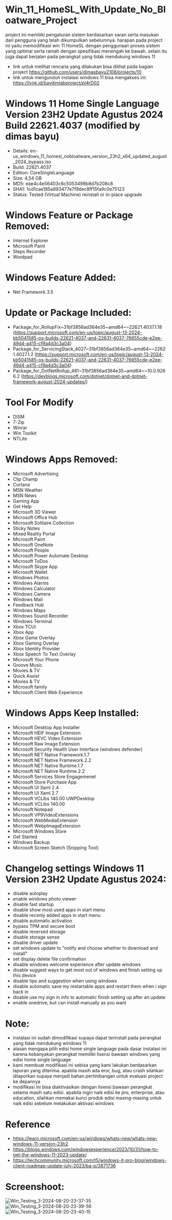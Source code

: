 # Win_11_HomeSL_With_Update_No_Bloatware_Project

project ini memiliki pengaturan sistem berdasarkan saran serta masukan dari pengguna yang telah dikumpulkan sebelumnya. harapan pada project ini yaitu memodifikasi win 11 HomeSL dengan penggunaan proses sistem yang optimal serta ramah dengan spesifikasi menengah ke bawah. selain itu juga dapat berjalan pada perangkat yang tidak mendukung windows 11

- link untuk melihat rencana yang dilakukan bisa dilihat pada bagian project https://github.com/users/dimasbayu2108/projects/10
- link untuk mengunduh instalasi windows 11 bisa mengakses ini: https://lynk.id/baydimlabproject/pl4rD02

# Windows 11 Home Single Language Version 23H2 Update Agustus 2024 Build 22621.4037 (modified by dimas bayu) 

- Details: en-us_windows_11_homesl_nobloatware_version_23h2_x64_updated_august_2024_bypass.iso
- Build: 22621.4037
- Edition: CoreSingleLanguage
- Size: 4,54 GB
- MD5: eae4c4e56403c6c5053498b8d7b208c8
- SHA1: 1cd1cae185a893477e7f9dec8ff15fa9c0e75123
- Status: Tested (Virtual Machine) reinstall or in-place upgrade

# Windows Feature or Package Removed:
- Internet Explorer
- Microsoft Paint
- Steps Recorder
- Wordpad

# Windows Feature Added:
- Net Framework 3.5

# Update or Package Included:
- Package_for_RollupFix~31bf3856ad364e35~amd64~~22621.4037.1.18 (https://support.microsoft.com/en-us/topic/august-13-2024-kb5041585-os-builds-22621-4037-and-22631-4037-76655cde-e2ee-49d4-a415-cf9a4d3c3a04)
- Package_for_ServicingStack_4027~31bf3856ad364e35~amd64~~22621.4027.1.2 (https://support.microsoft.com/en-us/topic/august-13-2024-kb5041585-os-builds-22621-4037-and-22631-4037-76655cde-e2ee-49d4-a415-cf9a4d3c3a04)
- Package_for_DotNetRollup_481~31bf3856ad364e35~amd64~~10.0.9266.2 (https://devblogs.microsoft.com/dotnet/dotnet-and-dotnet-framework-august-2024-updates/)

# Tool For Modify
- DISM
- 7-Zip
- Winrar
- Win Toolkit
- NTLite

# Windows Apps Removed:
- Microsoft Advertising
- Clip Champ
- Cortana
- MSN Weather
- MSN News
- Gaming App
- Get Help
- Microsoft 3D Viewer
- Microsoft Office Hub
- Microsoft Solitaire Collection
- Sticky Notes
- Mixed Reality Portal
- Microsoft Paint
- Microsoft OneNote
- Microsoft People
- Microsoft Power Automate Desktop
- Microsoft ToDos
- Microsoft Skype App
- Microsoft Wallet
- Windows Photos
- Windows Alarms
- Windows Calculator
- Windows Camera
- Windows Mail
- Feedback Hub
- Windows Maps
- Windows Sound Recorder
- Windows Terminal
- Xbox TCUI
- Xbox App
- Xbox Game Overlay
- Xbox Gaming Overlay
- Xbox Identity Provider
- Xbox Speech To Text Overlay
- Microsoft Your Phone
- Groove Music
- Movies & TV 
- Quick Assist
- Movies & TV
- Microsoft family
- Microsoft Client Web Experience

# Windows Apps Keep Installed:
- Microsoft Desktop App Installer
- Microsoft HEIF Image Extension
- Microsoft HEVC Video Extension
- Microsoft Raw Image Extension
- Microsoft Security Health User Interface (windows defender)
- Microsoft NET Native Framework.1.7
- Microsoft NET Native Framework.2.2
- Microsoft NET Native Runtime.1.7
- Microsoft NET Native Runtime.2.2
- Microsoft Services Store Engagemenet
- Microsoft Store Purchase App
- Microsoft UI Xaml 2.4
- Microsoft UI Xaml 2.7
- Microsoft VCLibs 140.00 UWPDesktop
- Microsoft VCLibs 140.00
- Microsoft Notepad
- Microsoft VP9VideoExtensions
- Microsoft WebMediaExtension
- Microsoft WebpImageExtension
- Microsoft Windows Store
- Get Started
- Windows Backup
- Microsoft Screen Sketch (Snipping Tool)

# Changelog settings Windows 11 Version 23H2 Update Agustus 2024:
- disable autoplay
- enable windows photo viewer
- disable fast startup
- disable show most used apps in start menu
- disable recenly added apps in start menu
- disable automatic activation
- bypass TPM and secure boot
- disable reversed storage
- disable storage sense
- disable driver update
- set windows update to "notify and choose whether to download and install"
- set display delete file confirmation
- disable windows welcome experience after update windows
- disable suggest ways to get most out of windows and finish setting up this device
- disable tips and suggestion when using windows
- disable automatic save my restartable apps and restart them when i sign back in
- disable use my sign in info to automatic finish setting up after an update
- enable onedrive, but can install manually as you want


# Note:
- instalasi ini sudah dimodifikasi supaya dapat terinstall pada perangkat yang tidak mendukung windows 11
- alasan mengapa pilih edisi home single language pada dasar instalasi ini karena kebanyakan perangkat memiliki lisensi bawaan windows yang edisi home single language
- kami membuat modifikasi ini sebisa yang kami lakukan berdasarkan laporan yang diterima. apabila masih ada eror, bug, atau crash silahkan dilaporkan supaya menjadi bahan pertimbangan untuk evaluasi project ke depannya
- modifikasi ini bisa diaktivasikan dengan lisensi bawaan perangkat selama masih satu edisi. apabila ingin naik edisi ke pro, enterprise, atau education, silahkan memakai kunci produk edisi masing-masing untuk naik edisi sebelum melakukan aktivasi windows

# Reference
- https://learn.microsoft.com/en-us/windows/whats-new/whats-new-windows-11-version-23h2
- https://blogs.windows.com/windowsexperience/2023/10/31/how-to-get-the-windows-11-2023-update/
- https://techcommunity.microsoft.com/t5/windows-it-pro-blog/windows-client-roadmap-update-july-2023/ba-p/3871736

# Screenshoot:
![Win_Testing_3-2024-08-20-23-37-35](https://github.com/user-attachments/assets/3f1f6660-995c-49c1-88f4-5724ba6ff06e)
![Win_Testing_3-2024-08-20-23-39-56](https://github.com/user-attachments/assets/b2a03985-a307-40ac-a0c8-9ccb65f26d39)
![Win_Testing_3-2024-08-20-23-40-15](https://github.com/user-attachments/assets/e871ea2f-74f5-464f-9a89-b7f410d3b7b7)
